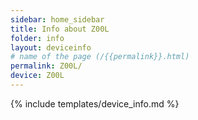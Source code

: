 ```yaml
---
sidebar: home_sidebar
title: Info about Z00L
folder: info
layout: deviceinfo
# name of the page (/{{permalink}}.html)
permalink: Z00L/
device: Z00L
---
```

{% include templates/device_info.md %}
